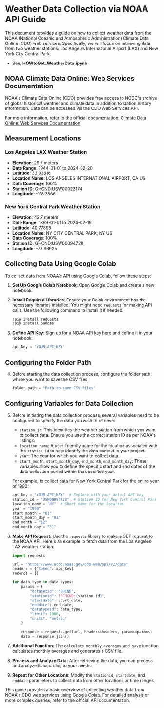 # Weather Data Collection via NOAA API Guide

This document provides a guide on how to collect weather data from the NOAA (National Oceanic and Atmospheric Administration) Climate Data Online (CDO) web services. Specifically, we will focus on retrieving data from two weather stations: Los Angeles International Airport (LAX) and New York City Central Park.
* See, **HOWtoGet_WeatherData.ipynb**
## NOAA Climate Data Online: Web Services Documentation

NOAA's Climate Data Online (CDO) provides free access to NCDC's archive of global historical weather and climate data in addition to station history information. Data can be accessed via the CDO Web Services API.

For more information, refer to the official documentation:
[Climate Data Online: Web Services Documentation](https://www.ncdc.noaa.gov/cdo-web/webservices/v2)

## Measurement Locations

### Los Angeles LAX Weather Station

- **Elevation**: 29.7 meters
- **Date Range**: 1944-01-01 to 2024-02-20
- **Latitude**: 33.93816
- **Location Name**: LOS ANGELES INTERNATIONAL AIRPORT, CA US
- **Data Coverage**: 100%
- **Station ID**: GHCND:USW00023174
- **Longitude**: -118.3866

### New York Central Park Weather Station

- **Elevation**: 42.7 meters
- **Date Range**: 1869-01-01 to 2024-02-19
- **Latitude**: 40.77898
- **Location Name**: NY CITY CENTRAL PARK, NY US
- **Data Coverage**: 100%
- **Station ID**: GHCND:USW00094728
- **Longitude**: -73.96925

## Collecting Data Using Google Colab

To collect data from NOAA's API using Google Colab, follow these steps:

1. **Set Up Google Colab Notebook**: Open Google Colab and create a new notebook.

2. **Install Required Libraries**: Ensure your Colab environment has the necessary libraries installed. You might need `requests` for making API calls. Use the following command to install it if needed:
    ```python
    !pip install requests
    !pip install pandas
    ```

3. **Define API Key**: Sign up for a NOAA API key [here](https://www.ncdc.noaa.gov/cdo-web/token) and define it in your notebook:
    ```python
    api_key = 'YOUR_API_KEY'
    ```
## Configuring the Folder Path

4. Before starting the data collection process, configure the folder path where you want to save the CSV files:

    ```python
    folder_path = "Path_to_save_CSV_files"
## Configuring Variables for Data Collection

5. Before initiating the data collection process, several variables need to be configured to specify the data you wish to retrieve:

   - `station_id`: This identifies the weather station from which you want to collect data. Ensure you use the correct station ID as per NOAA's listings.
   - `location_name`: A user-friendly name for the location associated with the `station_id` to help identify the data context in your project.
   - `year`: The year for which you want to collect data.
   - `start_month`, `start_month_day`, `end_month`, `end_month_day`: These variables allow you to define the specific start and end dates of the data collection period within the specified year.

   For example, to collect data for New York Central Park for the entire year of 1990:

    ```python
    api_key = "YOUR_API_KEY"  # Replace with your actual API key
    station_id = "USW00094728"  # Station ID for New York Central Park
    location_name = "NY"  # Short name for the location
    year = "1990"
    start_month = "01"
    start_month_day = "01"
    end_month = "12"
    end_month_day = "31"

6. **Make API Request**: Use the `requests` library to make a GET request to the NOAA API. Here's an example to fetch data from the Los Angeles LAX weather station:
    ```python
    import requests

    url = "https://www.ncdc.noaa.gov/cdo-web/api/v2/data"
    headers = {"token": api_key}
    records = []

    for data_type in data_types:
        params = {
            "datasetid": "GHCND",
            "stationid": f"GHCND:{station_id}",
            "startdate": start_date,
            "enddate": end_date,
            "datatypeid": data_type,
            "limit": 1000,
            "units": "metric"
        }

        response = requests.get(url, headers=headers, params=params)
        data = response.json()
    ```
7. **Additional Function**: The `calculate_monthly_averages_and_save` function calculates monthly averages and generates a CSV file.
8. **Process and Analyze Data**: After retrieving the data, you can process and analyze it according to your needs.

9. **Repeat for Other Locations**: Modify the `stationid`, `startdate`, and `enddate` parameters to collect data from other locations or time ranges.

This guide provides a basic overview of collecting weather data from NOAA's CDO web services using Google Colab. For detailed analysis or more complex queries, refer to the official API documentation.
